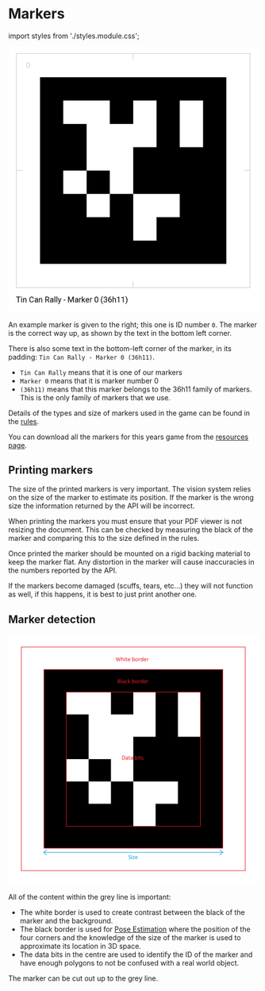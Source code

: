 # Markers

import styles from './styles.module.css';

![An Example Marker: 0](../../assets/img/api/vision/marker-0.png#right)

An example marker is given to the right; this one is ID number `0`.
The marker is the correct way up, as shown by the text in the bottom left corner.

There is also some text in the bottom-left corner of the marker, in its padding: `Tin Can Rally - Marker 0 (36h11)`.

- `Tin Can Rally` means that it is one of our markers
- `Marker 0` means that it is marker number 0
- `(36h11)` means that this marker belongs to the 36h11 family of markers. This is the only family of markers that we use.

Details of the types and size of markers used in the game can be found in the [rules](/rules).

You can download all the markers for this years game from the [resources page](../../assets/resources/tin-can-rally-markers.pdf).

## Printing markers

The size of the printed markers is very important.
The vision system relies on the size of the marker to estimate its position.
If the marker is the wrong size the information returned by the API will be incorrect.

When printing the markers you must ensure that your PDF viewer is not resizing the document.
This can be checked by measuring the black of the marker and comparing this to the size defined in the rules.

Once printed the marker should be mounted on a rigid backing material to keep the marker flat.
Any distortion in the marker will cause inaccuracies in the numbers reported by the API.

If the markers become damaged (scuffs, tears, etc...) they will not function as well, if this happens, it is best to just print another one.

## Marker detection

![An Example Marker: 0](../../assets/img/api/vision/marker_with_size_labeled.png#right)

All of the content within the grey line is important:

- The white border is used to create contrast between the black of the marker and the background.
- The black border is used for [Pose Estimation](https://en.wikipedia.org/wiki/3D_pose_estimation) where the position of the four corners and the knowledge of the size of the marker is used to approximate its location in 3D space.
- The data bits in the centre are used to identify the ID of the marker and have enough polygons to not be confused with a real world object.

The marker can be cut out up to the grey line.